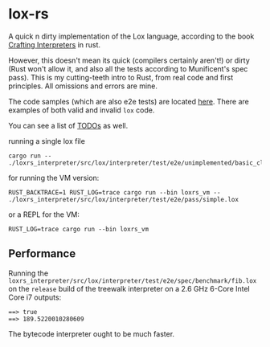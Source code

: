 # lox-rs

A quick n dirty implementation of the Lox language, according to the book [Crafting Interpreters](https://craftinginterpreters.com/) in rust.

However, this doesn't mean its quick (compilers certainly aren't!) or dirty (Rust won't allow it, and also all the tests according to Munificent's spec pass). This is my cutting-teeth intro to Rust, from real code and first principles. All omissions and errors are mine.

The code samples (which are also e2e tests) are located [here](./loxrs_interpreter/src/lox/interpreter/test/e2e/). There are examples of both valid and invalid `lox` code.

You can see a list of [TODOs](./todo.md) as well.

running a single lox file

```shell
cargo run -- ./loxrs_interpreter/src/lox/interpreter/test/e2e/unimplemented/basic_class.lox

```

for running the VM version: 

```shell
RUST_BACKTRACE=1 RUST_LOG=trace cargo run --bin loxrs_vm -- ./loxrs_interpreter/src/lox/interpreter/test/e2e/pass/simple.lox
```

or a REPL for the VM: 
```shell
RUST_LOG=trace cargo run --bin loxrs_vm
```

## Performance

Running the `loxrs_interpreter/src/lox/interpreter/test/e2e/spec/benchmark/fib.lox` on the `release` build of the treewalk interpreter on a 2.6 GHz 6-Core Intel Core i7 outputs:

```
==> true
==> 189.5220010280609
```

The bytecode interpreter ought to be much faster.
